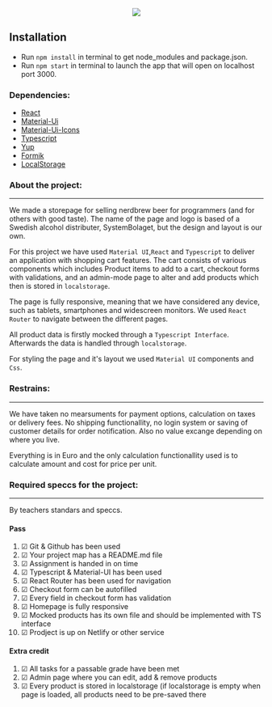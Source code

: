 <p align="center">
  <img src="https://cdn.discordapp.com/attachments/797112544682573886/887682768371339274/SkrikPanik1.png" />
</p>


## Installation
- Run `npm install` in terminal to get node_modules and package.json.
- Run `npm start` in terminal to launch the app that will open on localhost port 3000.

### Dependencies:
- [React](https://facebook.github.io/create-react-app/docs/getting-started)
- [Material-Ui](https://material-ui.com/getting-started/installation/)
- [Material-Ui-Icons](https://material-ui.com/components/material-icons/)
- [Typescript](https://www.typescriptlang.org/)
- [Yup](https://www.npmjs.com/package/yup)
- [Formik](https://formik.org/docs/overview)
- [LocalStorage](https://developer.mozilla.org/en-US/docs/Web/API/Window/localStorage)
### About the project:
___
We made a storepage for selling nerdbrew beer for programmers (and for others with good taste).
The name of the page and logo is based of a Swedish alcohol distributer, SystemBolaget, but the design and layout is our own.

For this project we have used `Material UI`,`React` and `Typescript` to deliver an application with shopping cart
features. The cart consists of various components which includes Product items to add to a cart, checkout forms with validations, and an admin-mode page to alter and add products which then is stored in `localstorage`.

The page is fully responsive, meaning that we have considered any device, such as tablets, smartphones and widescreen monitors. We used `React Router` to navigate between the different pages.

All product data is firstly mocked through a `Typescript Interface`. Afterwards the data is handled through `localstorage`.

For styling the page and it's layout we used `Material UI` components and `Css`.

### Restrains:
___
We have taken no mearsuments for payment options, calculation on taxes or delivery fees.
No shipping functionallity, no login system or saving of customer details for order notification.
Also no value excange depending on where you live. 

Everything is in Euro and the only calculation functionallity used is to calculate amount and cost for price per unit.

### Required speccs for the project:
___
By teachers standars and speccs.
#### Pass
1. &#9745; Git & Github has been used
2. &#9745; Your project map has a README.md file
3. &#9745; Assignment is handed in on time
4. &#9745; Typescript & Material-UI has been used
5. &#9745; React Router has been used for navigation
6. &#9745; Checkout form can be autofilled
7. &#9745; Every field in checkout form has validation
8. &#9745; Homepage is fully responsive
9. &#9745; Mocked products has its own file and should be implemented with TS interface
10. &#9745; Prodject is up on Netlify or other service

#### Extra credit
1. &#9745; All tasks for a passable grade have been met
2. &#9745; Admin page where you can edit, add & remove products
3. &#9745; Every product is stored in localstorage (if localstorage is empty when page 
is loaded, all products need to be pre-saved there


